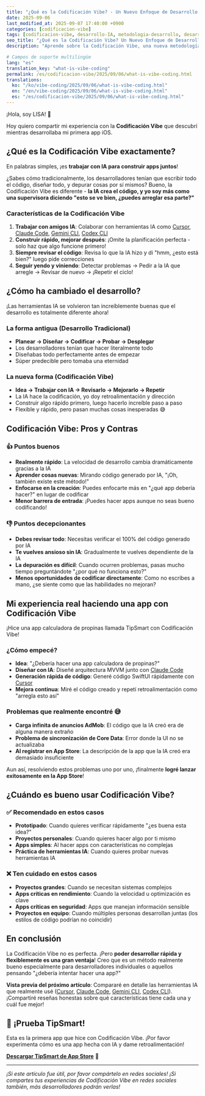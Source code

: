 ```yaml
---
title: "¿Qué es la Codificación Vibe? - Un Nuevo Enfoque de Desarrollo en la Era IA"
date: 2025-09-06
last_modified_at: 2025-09-07 17:40:00 +0900
categories: [codificacion-vibe]
tags: [codificacion-vibe, desarrollo-IA, metodologia-desarrollo, desarrollo-iOS, desarrollo-app, codificacion-IA, desarrollo-inteligencia-artificial, herramientas-desarrollador, tendencias-desarrollo-2025]
seo_title: "¿Qué es la Codificación Vibe? Un Nuevo Enfoque de Desarrollo en la Era IA con Experiencia Real"
description: "Aprende sobre la Codificación Vibe, una nueva metodología de desarrollo que colabora con herramientas IA. Descubre las diferencias con el desarrollo tradicional e historias de experiencia real."

# Campos de soporte multilingüe
lang: "es"
translation_key: "what-is-vibe-coding"
permalink: /es/codificacion-vibe/2025/09/06/what-is-vibe-coding.html
translations:
  ko: "/ko/vibe-coding/2025/09/06/what-is-vibe-coding.html"
  en: "/en/vibe-coding/2025/09/06/what-is-vibe-coding.html"
  es: "/es/codificacion-vibe/2025/09/06/what-is-vibe-coding.html"
---
```


¡Hola, soy LISA! 🙂

Hoy quiero compartir mi experiencia con la **Codificación Vibe** que descubrí mientras desarrollaba mi primera app iOS.

## ¿Qué es la Codificación Vibe exactamente?

En palabras simples, ¡es **trabajar con IA para construir apps juntos**!

¿Sabes cómo tradicionalmente, los desarrolladores tenían que escribir todo el código, diseñar todo, y depurar cosas por sí mismos? Bueno, la Codificación Vibe es diferente - **la IA crea el código, y yo soy más como una supervisora diciendo "esto se ve bien, ¿puedes arreglar esa parte?"**

### Características de la Codificación Vibe

1. **Trabajar con amigos IA**: Colaborar con herramientas IA como [Cursor](https://cursor.com/downloads), [Claude Code](https://www.anthropic.com/claude-code), [Gemini CLI](https://github.com/google-gemini/gemini-cli), [Codex CLI](https://developers.openai.com/codex/cli/)
2. **Construir rápido, mejorar después**: ¡Omite la planificación perfecta - solo haz que algo funcione primero!
3. **Siempre revisar el código**: Revisa lo que la IA hizo y di "hmm, ¿esto está bien?" luego pide correcciones
4. **Seguir yendo y viniendo**: Detectar problemas → Pedir a la IA que arregle → Revisar de nuevo → ¡Repetir el ciclo!

## ¿Cómo ha cambiado el desarrollo?

¡Las herramientas IA se volvieron tan increíblemente buenas que el desarrollo es totalmente diferente ahora!

### La forma antigua (Desarrollo Tradicional)
- **Planear → Diseñar → Codificar → Probar → Desplegar**
- Los desarrolladores tenían que hacer literalmente todo
- Diseñabas todo perfectamente antes de empezar
- Súper predecible pero tomaba una eternidad

### La nueva forma (Codificación Vibe)
- **Idea → Trabajar con IA → Revisarlo → Mejorarlo → Repetir**
- La IA hace la codificación, yo doy retroalimentación y dirección
- Construir algo rápido primero, luego hacerlo increíble paso a paso
- Flexible y rápido, pero pasan muchas cosas inesperadas 😅

## Codificación Vibe: Pros y Contras

### 👍 Puntos buenos
- **Realmente rápido**: La velocidad de desarrollo cambia dramáticamente gracias a la IA
- **Aprender cosas nuevas**: Mirando código generado por IA, "¡Oh, también existe este método!"
- **Enfocarse en la creación**: Puedes enfocarte más en "¿qué app debería hacer?" en lugar de codificar
- **Menor barrera de entrada**: ¡Puedes hacer apps aunque no seas bueno codificando!

### 👎 Puntos decepcionantes
- **Debes revisar todo**: Necesitas verificar el 100% del código generado por IA
- **Te vuelves ansioso sin IA**: Gradualmente te vuelves dependiente de la IA
- **La depuración es difícil**: Cuando ocurren problemas, pasas mucho tiempo preguntándote "¿por qué no funciona esto?"
- **Menos oportunidades de codificar directamente**: Como no escribes a mano, ¿se siente como que las habilidades no mejoran?

## Mi experiencia real haciendo una app con Codificación Vibe

¡Hice una app calculadora de propinas llamada TipSmart con Codificación Vibe!

### ¿Cómo empecé?
- **Idea**: "¿Debería hacer una app calculadora de propinas?"
- **Diseñar con IA**: Diseñé arquitectura MVVM junto con [Claude Code](https://www.anthropic.com/claude-code)
- **Generación rápida de código**: Generé código SwiftUI rápidamente con [Cursor](https://cursor.com/downloads)
- **Mejora continua**: Miré el código creado y repetí retroalimentación como "arregla esto así"

### Problemas que realmente encontré 😅
- **Carga infinita de anuncios AdMob**: El código que la IA creó era de alguna manera extraño
- **Problema de sincronización de Core Data**: Error donde la UI no se actualizaba
- **Al registrar en App Store**: La descripción de la app que la IA creó era demasiado insuficiente

Aun así, resolviendo estos problemas uno por uno, ¡finalmente **logré lanzar exitosamente en la App Store**!

## ¿Cuándo es bueno usar Codificación Vibe?

### ✅ Recomendado en estos casos
- **Prototipado**: Cuando quieres verificar rápidamente "¿es buena esta idea?"
- **Proyectos personales**: Cuando quieres hacer algo por ti mismo
- **Apps simples**: Al hacer apps con características no complejas
- **Práctica de herramientas IA**: Cuando quieres probar nuevas herramientas IA

### ❌ Ten cuidado en estos casos
- **Proyectos grandes**: Cuando se necesitan sistemas complejos
- **Apps críticas en rendimiento**: Cuando la velocidad u optimización es clave
- **Apps críticas en seguridad**: Apps que manejan información sensible
- **Proyectos en equipo**: Cuando múltiples personas desarrollan juntas (los estilos de código podrían no coincidir)

## En conclusión

La Codificación Vibe no es perfecta. ¡Pero **poder desarrollar rápida y flexiblemente es una gran ventaja**! Creo que es un método realmente bueno especialmente para desarrolladores individuales o aquellos pensando "¿debería intentar hacer una app?"

**Vista previa del próximo artículo**: Compararé en detalle las herramientas IA que realmente usé ([Cursor](https://cursor.com/downloads), [Claude Code](https://www.anthropic.com/claude-code), [Gemini CLI](https://github.com/google-gemini/gemini-cli), [Codex CLI](https://developers.openai.com/codex/cli/)). ¡Compartiré reseñas honestas sobre qué características tiene cada una y cuál fue mejor!

## 📱 ¡Prueba TipSmart!

Esta es la primera app que hice con Codificación Vibe. ¡Por favor experimenta cómo es una app hecha con IA y dame retroalimentación!

**[Descargar TipSmart de App Store](https://apps.apple.com/app/tipsmart-tip-calculator/id6749946714)** 📱

---

*¡Si este artículo fue útil, por favor compártelo en redes sociales! ¡Si compartes tus experiencias de Codificación Vibe en redes sociales también, más desarrolladores podrán verlas!*